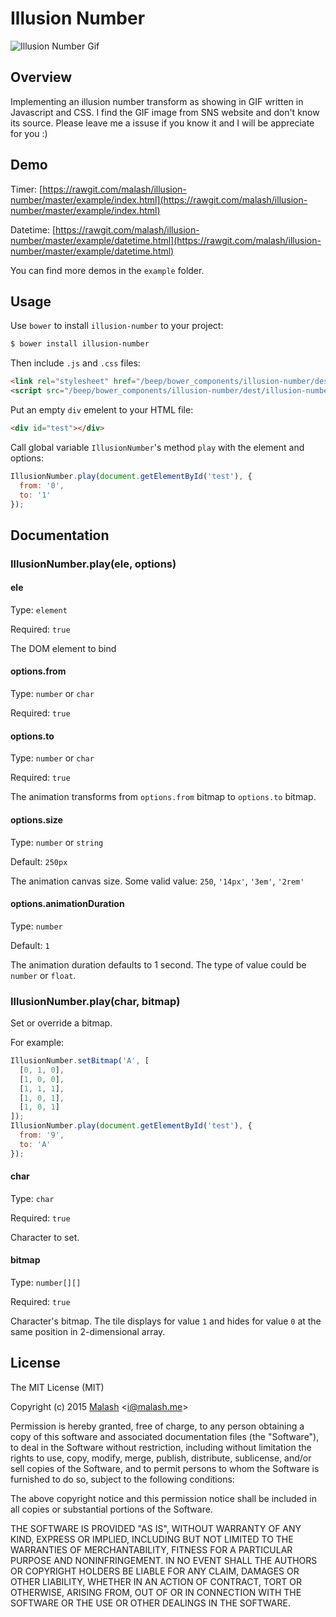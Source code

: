 # Illusion Number

![Illusion Number Gif](https://gist.githubusercontent.com/malash/9ff5b2897f05d0fae6dd/raw/1b069c33becefa4ca5c19efc955bbc1bc67f441a/illusion-number.gif)

## Overview

Implementing an illusion number transform as showing in GIF written in Javascript and CSS.
I find the GIF image from SNS website and don't know its source. Please leave me a issuse if you know it and I will be appreciate for you :)

## Demo

Timer: [https://rawgit.com/malash/illusion-number/master/example/index.html](https://rawgit.com/malash/illusion-number/master/example/index.html)

Datetime: [https://rawgit.com/malash/illusion-number/master/example/datetime.html](https://rawgit.com/malash/illusion-number/master/example/datetime.html)

You can find more demos in the `example` folder.

## Usage

Use `bower`  to install `illusion-number` to your project:

```bash
$ bower install illusion-number
```

Then include `.js` and `.css` files:

```html
<link rel="stylesheet" href="/beep/bower_components/illusion-number/dest/illusion-number.css">
<script src="/beep/bower_components/illusion-number/dest/illusion-number.js"></script>
```

Put an empty `div` emelent to your HTML file:

```html
<div id="test"></div>
```

Call global variable `IllusionNumber`'s method `play` with the element and options:

```javascript
IllusionNumber.play(document.getElementById('test'), {
  from: '0',
  to: '1'
});
```

## Documentation

### IllusionNumber.play(ele, options)

#### ele

Type: `element`

Required: `true`

The DOM element to bind

#### options.from

Type: `number` or `char`

Required: `true`

#### options.to

Type: `number` or `char`

Required: `true`

The animation transforms from `options.from` bitmap to `options.to` bitmap.

#### options.size

Type: `number` or `string`

Default: `250px`

The animation canvas size. Some valid value: `250`, `'14px'`, `'3em'`, `'2rem'`

#### options.animationDuration

Type: `number`

Default: `1`

The animation duration defaults to 1 second. The type of value could be `number` or `float`.

### IllusionNumber.play(char, bitmap)

Set or override a bitmap.

For example:

```javascript
IllusionNumber.setBitmap('A', [
  [0, 1, 0],
  [1, 0, 0],
  [1, 1, 1],
  [1, 0, 1],
  [1, 0, 1]
]);
IllusionNumber.play(document.getElementById('test'), {
  from: '9',
  to: 'A'
});

```

#### char

Type: `char`

Required: `true`

Character to set.

#### bitmap

Type: `number[][]`

Required: `true`

Character's bitmap. The tile displays for value `1` and hides for value `0` at the same position in 2-dimensional array.

## License

The MIT License (MIT)

Copyright (c) 2015 [Malash](https://malash.me/) <<i@malash.me>>

Permission is hereby granted, free of charge, to any person obtaining a copy
of this software and associated documentation files (the "Software"), to deal
in the Software without restriction, including without limitation the rights
to use, copy, modify, merge, publish, distribute, sublicense, and/or sell
copies of the Software, and to permit persons to whom the Software is
furnished to do so, subject to the following conditions:

The above copyright notice and this permission notice shall be included in
all copies or substantial portions of the Software.

THE SOFTWARE IS PROVIDED "AS IS", WITHOUT WARRANTY OF ANY KIND, EXPRESS OR
IMPLIED, INCLUDING BUT NOT LIMITED TO THE WARRANTIES OF MERCHANTABILITY,
FITNESS FOR A PARTICULAR PURPOSE AND NONINFRINGEMENT. IN NO EVENT SHALL THE
AUTHORS OR COPYRIGHT HOLDERS BE LIABLE FOR ANY CLAIM, DAMAGES OR OTHER
LIABILITY, WHETHER IN AN ACTION OF CONTRACT, TORT OR OTHERWISE, ARISING FROM,
OUT OF OR IN CONNECTION WITH THE SOFTWARE OR THE USE OR OTHER DEALINGS IN
THE SOFTWARE.
